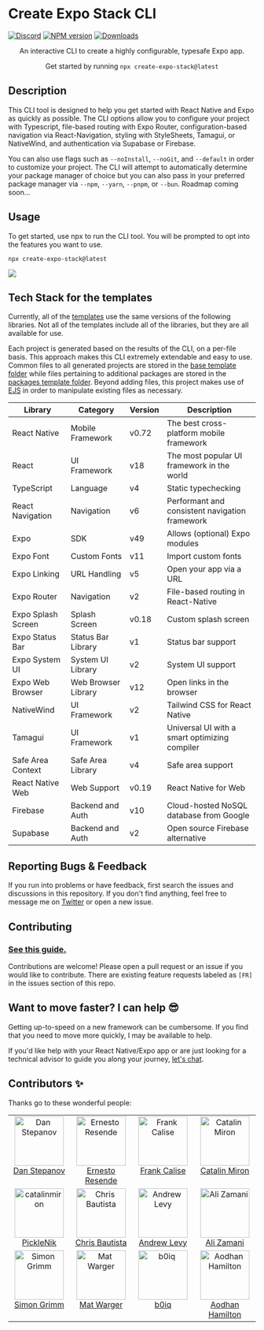 # Create Expo Stack CLI

[![Discord](https://img.shields.io/discord/1173879003191459860?color=%235865F2&label=Discord&logo=discord&logoColor=%23fff)](https://expostack.dev/discord) [![NPM version][npm-image]][npm-url]
[![Downloads][downloads-image]][npm-url]

<p align="center">
  An interactive CLI to create a highly configurable, typesafe Expo app.
</p>

<p align="center">
  Get started by running <code>npx create-expo-stack@latest</code>
</p>

## Description

This CLI tool is designed to help you get started with React Native and Expo as quickly as possible. The CLI options allow you to configure your project with Typescript, file-based routing with Expo Router, configuration-based navigation via React-Navigation, styling with StyleSheets, Tamagui, or NativeWind, and authentication via Supabase or Firebase.

You can also use flags such as `--noInstall`, `--noGit`, and `--default` in order to customize your project. The CLI will attempt to automatically determine your package manager of choice but you can also pass in your preferred package manager via `--npm`, `--yarn`, `--pnpm`, or `--bun`. Roadmap coming soon...

## Usage

To get started, use npx to run the CLI tool. You will be prompted to opt into the features you want to use.

`npx create-expo-stack@latest`

<img src="https://github.com/danstepanov/create-expo-stack/assets/5482800/e709dd66-cb9b-463c-91f9-b842bb80585c" />

## Tech Stack for the templates

Currently, all of the [templates](https://github.com/danstepanov/create-expo-stack/tree/main/cli/src/templates) use the same versions of the following libraries. Not all of the templates include all of the libraries, but they are all available for use.

Each project is generated based on the results of the CLI, on a per-file basis. This approach makes this CLI extremely extendable and easy to use. Common files to all generated projects are stored in the [base template folder](https://github.com/danstepanov/create-expo-stack/tree/main/cli/src/templates/base) while files pertaining to additional packages are stored in the [packages template folder](https://github.com/danstepanov/create-expo-stack/tree/main/cli/src/templates/packages). Beyond adding files, this project makes use of [EJS](https://ejs.co/) in order to manipulate existing files as necessary.

| Library            | Category            | Version | Description                                    |
| ------------------ | ------------------- | ------- | ---------------------------------------------- |
| React Native       | Mobile Framework    | v0.72   | The best cross-platform mobile framework       |
| React              | UI Framework        | v18     | The most popular UI framework in the world     |
| TypeScript         | Language            | v4      | Static typechecking                            |
| React Navigation   | Navigation          | v6      | Performant and consistent navigation framework |
| Expo               | SDK                 | v49     | Allows (optional) Expo modules                 |
| Expo Font          | Custom Fonts        | v11     | Import custom fonts                            |
| Expo Linking       | URL Handling        | v5      | Open your app via a URL                        |
| Expo Router        | Navigation          | v2      | File-based routing in React-Native             |
| Expo Splash Screen | Splash Screen       | v0.18   | Custom splash screen                           |
| Expo Status Bar    | Status Bar Library  | v1      | Status bar support                             |
| Expo System UI     | System UI Library   | v2      | System UI support                              |
| Expo Web Browser   | Web Browser Library | v12     | Open links in the browser                      |
| NativeWind         | UI Framework        | v2      | Tailwind CSS for React Native                  |
| Tamagui            | UI Framework        | v1      | Universal UI with a smart optimizing compiler  |
| Safe Area Context  | Safe Area Library   | v4      | Safe area support                              |
| React Native Web   | Web Support         | v0.19   | React Native for Web                           |
| Firebase           | Backend and Auth    | v10     | Cloud-hosted NoSQL database from Google        |
| Supabase           | Backend and Auth    | v2      | Open source Firebase alternative               |

## Reporting Bugs & Feedback

If you run into problems or have feedback, first search the issues and discussions in this repository. If you don't find anything, feel free to message me on [Twitter](https://twitter.com/danstepanov) or open a new issue.

## Contributing

### [See this guide.](https://github.com/danstepanov/create-expo-stack/blob/main/contributing.md)

Contributions are welcome! Please open a pull request or an issue if you would like to contribute. There are existing feature requests labeled as `[FR]` in the issues section of this repo.

## Want to move faster? I can help 😎

Getting up-to-speed on a new framework can be cumbersome. If you find that you need to move more quickly, I may be available to help.

If you'd like help with your React Native/Expo app or are just looking for a technical advisor to guide you along your journey, [let's chat](https://twitter.com/danstepanov).

## Contributors ✨

Thanks go to these wonderful people:

<table>
	<tbody>
		<tr>
			<td align="center" valign="top" width="14.28%">
				<a href="https://onlydans.gg/">
					<img src="https://pbs.twimg.com/profile_images/1689473757713514496/8fQrCrBx_400x400.jpg" width="100px;" alt="Dan Stepanov"/>
					<br />
					Dan Stepanov
				</a>
			</td>
			<td align="center" valign="top" width="14.28%">
				<a href="https://twitter.com/ernestodotgg">
					<img src="https://pbs.twimg.com/profile_images/1647055447931617285/RPeZJI3z_400x400.jpg" width="100px;" alt="Ernesto Resende"/>
					<br />
					Ernesto Resende
				</a>
			</td>
			<td align="center" valign="top" width="14.28%">
				<a href="https://github.com/frankcalise/">
					<img src="https://pbs.twimg.com/profile_images/1262363198839238662/uIfRNVBY_400x400.jpg" width="100px;" alt="Frank Calise"/>
					<br />
					Frank Calise
				</a>
			</td>
			<td align="center" valign="top" width="14.28%">
				<a href="https://twitter.com/mironcatalin">
					<img src="https://avatars.githubusercontent.com/u/2805320?v=4" width="100px;" alt="Catalin Miron"/>
					<br />
					Catalin Miron
				</a>
			</td>
		</tr>
		<tr>
			<td align="center" valign="top" width="14.28%">
				<a href="https://twitter.com/PickleNik0864">
					<img src="https://pbs.twimg.com/profile_images/1694518037385244672/eaS0RTwB_400x400.jpg" width="100px;" alt="catalinmiron"/>
					<br />
					PickleNik
				</a>
			</td>
			<td align="center" valign="top" width="14.28%">
				<a href="https://twitter.com/trashh_dev">
					<img src="https://pbs.twimg.com/profile_images/1598959528518643713/aWdwBYxv_400x400.jpg" width="100px;" alt="Chris Bautista"/>
					<br />
					Chris Bautista
				</a>
			</td>
			<td align="center" valign="top" width="14.28%">
				<a href="https://twitter.com/hugemathguy">
					<img src="https://pbs.twimg.com/profile_images/1503470123763617796/49xDaART_400x400.jpg" width="100px;" alt="Andrew Levy"/>
					<br />
					Andrew Levy
				</a>
			</td>
			<td align="center" valign="top" width="14.28%">
				<a href="https://twitter.com/alire74_">
					<img src="https://pbs.twimg.com/profile_images/1680836863026765824/lrljy0sl_400x400.jpg" width="100px;" alt="Ali Zamani"/>
					<br />
					Ali Zamani
				</a>
			</td>
		</tr>
		<tr>
			<td align="center" valign="top" width="14.28%">
				<a href="https://github.com/saimon24">
					<img src="https://avatars.githubusercontent.com/u/2514208?v=4" width="100px;" alt="Simon Grimm"/>
					<br />
					Simon Grimm
				</a>
			</td>
			<td align="center" valign="top" width="14.28%">
				<a href="https://twitter.com/mwarger">
					<img src="https://avatars.githubusercontent.com/u/686823?v=4" width="100px;" alt="Mat Warger"/>
					<br />
					Mat Warger
				</a>
			</td>
			<td align="center" valign="top" width="14.28%">
				<a href="https://twitter.com/b0iq_">
					<img src="https://avatars.githubusercontent.com/u/106549013?v=4" width="100px;" alt="b0iq"/>
					<br />
					b0iq
				</a>
			</td>
			<td align="center" valign="top" width="14.28%">
				<a href="https://aodhan.netlify.app/">
					<img src="https://pbs.twimg.com/profile_images/1472990183993888772/3X5J4d9__400x400.png" width="100px;" alt="Aodhan Hamilton"/>
					<br />
					Aodhan Hamilton
				</a>
			</td>
		</tr>
	</tbody>
</table>

[downloads-image]: https://img.shields.io/npm/dm/create-expo-stack?color=364fc7&logoColor=364fc7
[npm-url]: https://www.npmjs.com/package/create-expo-stack
[npm-image]: https://img.shields.io/npm/v/create-expo-stack?color=0b7285&logoColor=0b7285